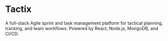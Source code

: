 # Tactix
A full-stack Agile sprint and task management platform for tactical planning, tracking, and team workflows. Powered by React, Node.js, MongoDB, and CI/CD.
